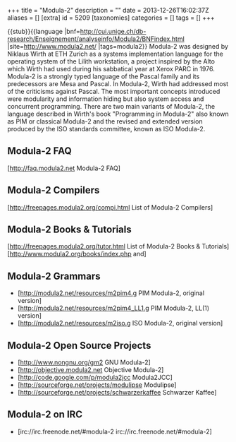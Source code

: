 +++
title = "Modula-2"
description = ""
date = 2013-12-26T16:02:37Z
aliases = []
[extra]
id = 5209
[taxonomies]
categories = []
tags = []
+++

{{stub}}{{language
|bnf=http://cui.unige.ch/db-research/Enseignement/analyseinfo/Modula2/BNFindex.html
|site=http://www.modula2.net/
|tags=modula2}}
Modula-2 was designed by Niklaus Wirth at ETH Zurich as a systems implementation language for the operating system of the Lilith workstation, a project inspired by the Alto which Wirth had used during his sabbatical year at Xerox PARC in 1976. Modula-2 is a strongly typed language of the Pascal family and its predecessors are Mesa and Pascal. In Modula-2, Wirth had addressed most of the criticisms against Pascal. The most important concepts introduced were modularity and information hiding but also system access and concurrent programming. There are two main variants of Modula-2, the language described in Wirth's book "Programming in Modula-2" also known as PIM or classical Modula-2 and the revised and extended version produced by the ISO standards committee, known as ISO Modula-2.


## Modula-2 FAQ

[http://faq.modula2.net Modula-2 FAQ]


## Modula-2 Compilers

[http://freepages.modula2.org/compi.html List of Modula-2 Compilers]


## Modula-2 Books & Tutorials

[http://freepages.modula2.org/tutor.html List of Modula-2 Books & Tutorials] [http://www.modula2.org/books/index.php and]


## Modula-2 Grammars

* [http://modula2.net/resources/m2pim4.g PIM Modula-2, original version]
* [http://modula2.net/resources/m2pim4_LL1.g PIM Modula-2, LL(1) version]
* [http://modula2.net/resources/m2iso.g ISO Modula-2, original version]


## Modula-2 Open Source Projects

* [http://www.nongnu.org/gm2 GNU Modula-2]
* [http://objective.modula2.net Objective Modula-2]
* [http://code.google.com/p/modula2jcc Modula2JCC]
* [http://sourceforge.net/projects/modulipse Modulipse]
* [http://sourceforge.net/projects/schwarzerkaffee Schwarzer Kaffee]


## Modula-2 on IRC

* [irc://irc.freenode.net/#modula-2 irc://irc.freenode.net/#modula-2]
